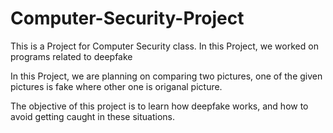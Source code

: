 # Computer-Security-Project
This is a Project for Computer Security class. In this Project, we worked on programs related to deepfake 

In this Project, we are planning on comparing two pictures, one of the given pictures is fake where other one is origanal picture. 

The objective of this project is to learn how deepfake works, and how to avoid getting caught in these situations. 
